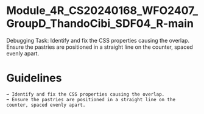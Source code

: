 # Module_4R_CS20240168_WFO2407_GroupD_ThandoCibi_SDF04_R-main
Debugging Task: Identify and fix the CSS properties causing the overlap. Ensure the pastries are positioned in a straight line on the counter, spaced evenly apart.

# Guidelines
    ➡️ Identify and fix the CSS properties causing the overlap.
    ➡️ Ensure the pastries are positioned in a straight line on the counter, spaced evenly apart.